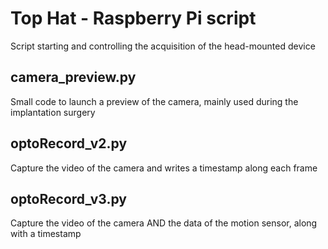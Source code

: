 # Top Hat - Raspberry Pi script

Script starting and controlling the acquisition of the head-mounted device
## camera_preview.py
Small code to launch a preview of the camera, mainly used during the implantation surgery

## optoRecord_v2.py
Capture the video of the camera and writes a timestamp along each frame

## optoRecord_v3.py
Capture the video of the camera AND the data of the motion sensor, along with a timestamp